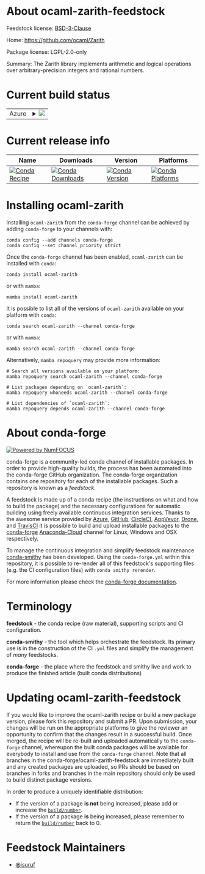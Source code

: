 About ocaml-zarith-feedstock
============================

Feedstock license: [BSD-3-Clause](https://github.com/conda-forge/ocaml-zarith-feedstock/blob/main/LICENSE.txt)

Home: https://github.com/ocaml/Zarith

Package license: LGPL-2.0-only

Summary: The Zarith library implements arithmetic and logical operations over arbitrary-precision integers and rational numbers.

Current build status
====================


<table>
    
  <tr>
    <td>Azure</td>
    <td>
      <details>
        <summary>
          <a href="https://dev.azure.com/conda-forge/feedstock-builds/_build/latest?definitionId=11572&branchName=main">
            <img src="https://dev.azure.com/conda-forge/feedstock-builds/_apis/build/status/ocaml-zarith-feedstock?branchName=main">
          </a>
        </summary>
        <table>
          <thead><tr><th>Variant</th><th>Status</th></tr></thead>
          <tbody><tr>
              <td>linux_64</td>
              <td>
                <a href="https://dev.azure.com/conda-forge/feedstock-builds/_build/latest?definitionId=11572&branchName=main">
                  <img src="https://dev.azure.com/conda-forge/feedstock-builds/_apis/build/status/ocaml-zarith-feedstock?branchName=main&jobName=linux&configuration=linux%20linux_64_" alt="variant">
                </a>
              </td>
            </tr><tr>
              <td>osx_64</td>
              <td>
                <a href="https://dev.azure.com/conda-forge/feedstock-builds/_build/latest?definitionId=11572&branchName=main">
                  <img src="https://dev.azure.com/conda-forge/feedstock-builds/_apis/build/status/ocaml-zarith-feedstock?branchName=main&jobName=osx&configuration=osx%20osx_64_" alt="variant">
                </a>
              </td>
            </tr>
          </tbody>
        </table>
      </details>
    </td>
  </tr>
</table>

Current release info
====================

| Name | Downloads | Version | Platforms |
| --- | --- | --- | --- |
| [![Conda Recipe](https://img.shields.io/badge/recipe-ocaml--zarith-green.svg)](https://anaconda.org/conda-forge/ocaml-zarith) | [![Conda Downloads](https://img.shields.io/conda/dn/conda-forge/ocaml-zarith.svg)](https://anaconda.org/conda-forge/ocaml-zarith) | [![Conda Version](https://img.shields.io/conda/vn/conda-forge/ocaml-zarith.svg)](https://anaconda.org/conda-forge/ocaml-zarith) | [![Conda Platforms](https://img.shields.io/conda/pn/conda-forge/ocaml-zarith.svg)](https://anaconda.org/conda-forge/ocaml-zarith) |

Installing ocaml-zarith
=======================

Installing `ocaml-zarith` from the `conda-forge` channel can be achieved by adding `conda-forge` to your channels with:

```
conda config --add channels conda-forge
conda config --set channel_priority strict
```

Once the `conda-forge` channel has been enabled, `ocaml-zarith` can be installed with `conda`:

```
conda install ocaml-zarith
```

or with `mamba`:

```
mamba install ocaml-zarith
```

It is possible to list all of the versions of `ocaml-zarith` available on your platform with `conda`:

```
conda search ocaml-zarith --channel conda-forge
```

or with `mamba`:

```
mamba search ocaml-zarith --channel conda-forge
```

Alternatively, `mamba repoquery` may provide more information:

```
# Search all versions available on your platform:
mamba repoquery search ocaml-zarith --channel conda-forge

# List packages depending on `ocaml-zarith`:
mamba repoquery whoneeds ocaml-zarith --channel conda-forge

# List dependencies of `ocaml-zarith`:
mamba repoquery depends ocaml-zarith --channel conda-forge
```


About conda-forge
=================

[![Powered by
NumFOCUS](https://img.shields.io/badge/powered%20by-NumFOCUS-orange.svg?style=flat&colorA=E1523D&colorB=007D8A)](https://numfocus.org)

conda-forge is a community-led conda channel of installable packages.
In order to provide high-quality builds, the process has been automated into the
conda-forge GitHub organization. The conda-forge organization contains one repository
for each of the installable packages. Such a repository is known as a *feedstock*.

A feedstock is made up of a conda recipe (the instructions on what and how to build
the package) and the necessary configurations for automatic building using freely
available continuous integration services. Thanks to the awesome service provided by
[Azure](https://azure.microsoft.com/en-us/services/devops/), [GitHub](https://github.com/),
[CircleCI](https://circleci.com/), [AppVeyor](https://www.appveyor.com/),
[Drone](https://cloud.drone.io/welcome), and [TravisCI](https://travis-ci.com/)
it is possible to build and upload installable packages to the
[conda-forge](https://anaconda.org/conda-forge) [Anaconda-Cloud](https://anaconda.org/)
channel for Linux, Windows and OSX respectively.

To manage the continuous integration and simplify feedstock maintenance
[conda-smithy](https://github.com/conda-forge/conda-smithy) has been developed.
Using the ``conda-forge.yml`` within this repository, it is possible to re-render all of
this feedstock's supporting files (e.g. the CI configuration files) with ``conda smithy rerender``.

For more information please check the [conda-forge documentation](https://conda-forge.org/docs/).

Terminology
===========

**feedstock** - the conda recipe (raw material), supporting scripts and CI configuration.

**conda-smithy** - the tool which helps orchestrate the feedstock.
                   Its primary use is in the construction of the CI ``.yml`` files
                   and simplify the management of *many* feedstocks.

**conda-forge** - the place where the feedstock and smithy live and work to
                  produce the finished article (built conda distributions)


Updating ocaml-zarith-feedstock
===============================

If you would like to improve the ocaml-zarith recipe or build a new
package version, please fork this repository and submit a PR. Upon submission,
your changes will be run on the appropriate platforms to give the reviewer an
opportunity to confirm that the changes result in a successful build. Once
merged, the recipe will be re-built and uploaded automatically to the
`conda-forge` channel, whereupon the built conda packages will be available for
everybody to install and use from the `conda-forge` channel.
Note that all branches in the conda-forge/ocaml-zarith-feedstock are
immediately built and any created packages are uploaded, so PRs should be based
on branches in forks and branches in the main repository should only be used to
build distinct package versions.

In order to produce a uniquely identifiable distribution:
 * If the version of a package **is not** being increased, please add or increase
   the [``build/number``](https://docs.conda.io/projects/conda-build/en/latest/resources/define-metadata.html#build-number-and-string).
 * If the version of a package **is** being increased, please remember to return
   the [``build/number``](https://docs.conda.io/projects/conda-build/en/latest/resources/define-metadata.html#build-number-and-string)
   back to 0.

Feedstock Maintainers
=====================

* [@isuruf](https://github.com/isuruf/)

